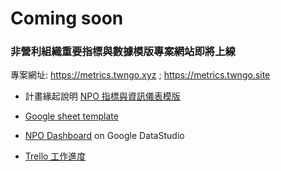 # Coming soon
### 非營利組織重要指標與數據模版專案網站即將上線

專案網址: https://metrics.twngo.xyz ; https://metrics.twngo.site

- 計畫緣起說明 [NPO 指標與資訊儀表模版](https://to.twngo.xyz/04232019)

- [Google sheet template](https://to.twngo.xyz/metrics)

- [NPO Dashboard](https://to.twngo.xyz/dashboard) on Google DataStudio

- [Trello 工作進度](https://trello.com/b/4js4xpC6/metrics)



